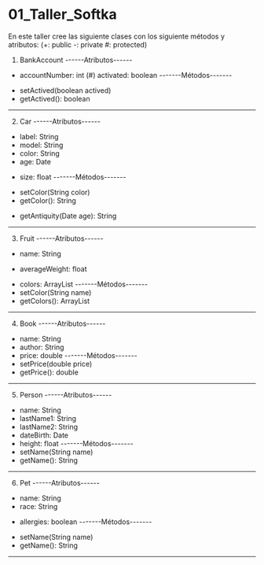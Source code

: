 # 01_Taller_Softka

En este taller cree las siguiente clases con los siguiente métodos y atributos:
(+: public -: private #: protected)

1) BankAccount
------Atributos------
- accountNumber: int
(#) activated: boolean
-------Métodos-------
+ setActived(boolean actived)
+ getActived(): boolean
---------------------
2) Car
------Atributos------
+ label: String
+ model: String
+ color: String
+ age: Date
- size: float
-------Métodos-------
+ setColor(String color)
+ getColor(): String
- getAntiquity(Date age): String
---------------------
3) Fruit
------Atributos------
+ name: String
- averageWeight: float
+ colors: ArrayList<String>
-------Métodos-------
+ setColor(String name)
+ getColors(): ArrayList<String>
---------------------
4) Book
------Atributos------
+ name: String
+ author: String
+ price: double
-------Métodos-------
+ setPrice(double price)
+ getPrice(): double
---------------------
5) Person
------Atributos------
+ name: String
+ lastName1: String
+ lastName2: String
+ dateBirth: Date
+ height: float
-------Métodos-------
+ setName(String name)
+ getName(): String
---------------------
6) Pet
------Atributos------
+ name: String
+ race: String
- allergies: boolean
-------Métodos-------
+ setName(String name)
+ getName(): String
---------------------


